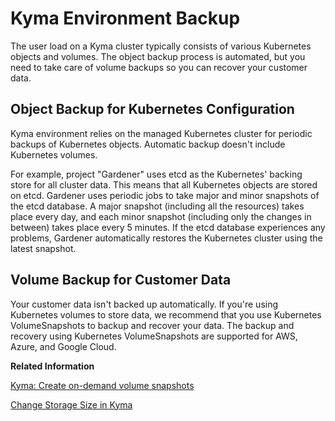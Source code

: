 <!-- loioab959cfbd07b46af97aecfd6577bfb10 -->

# Kyma Environment Backup

The user load on a Kyma cluster typically consists of various Kubernetes objects and volumes. The object backup process is automated, but you need to take care of volume backups so you can recover your customer data.



<a name="loioab959cfbd07b46af97aecfd6577bfb10__section_dvs_k5q_ssb"/>

## Object Backup for Kubernetes Configuration

 Kyma environment relies on the managed Kubernetes cluster for periodic backups of Kubernetes objects. Automatic backup doesn't include Kubernetes volumes.

For example, project "Gardener" uses etcd as the Kubernetes' backing store for all cluster data. This means that all Kubernetes objects are stored on etcd. Gardener uses periodic jobs to take major and minor snapshots of the etcd database. A major snapshot \(including all the resources\) takes place every day, and each minor snapshot \(including only the changes in between\) takes place every 5 minutes. If the etcd database experiences any problems, Gardener automatically restores the Kubernetes cluster using the latest snapshot.



<a name="loioab959cfbd07b46af97aecfd6577bfb10__section_scj_p5q_ssb"/>

## Volume Backup for Customer Data

Your customer data isn't backed up automatically. If you're using Kubernetes volumes to store data, we recommend that you use Kubernetes VolumeSnapshots to backup and recover your data. The backup and recovery using Kubernetes VolumeSnapshots are supported for AWS, Azure, and Google Cloud.

**Related Information**  


[Kyma: Create on-demand volume snapshots](https://kyma-project.io/docs/kyma/latest/04-operation-guides/operations/10-backup-kyma/#create-on-demand-volume-snapshots)

[Change Storage Size in Kyma](change-storage-size-in-kyma-027f5e2.md "If the amount of data for the applications in your Kyma environment grows, you can expand the storage size for your customer data by resizing the respective Persistent Volume Claim (PVC).")

